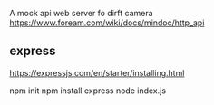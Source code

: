A mock api web server fo dirft camera
https://www.foream.com/wiki/docs/mindoc/http_api

## express

https://expressjs.com/en/starter/installing.html

npm init
npm install express
node index.js
